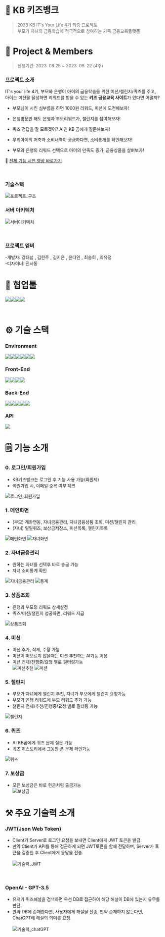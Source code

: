 # 🏦 KB 키즈뱅크

> 2023 KB IT's Your Life 4기 최종 프로젝트<br>
> 부모가 자녀의 금융학습에 적극적으로 참여하는 가족 금융교육플랫폼
> <br>

# 📌 Project & Members

> 진행기간: 2023. 08.25 ~ 2023. 09. 22 (4주)

### 프로젝트 소개

IT's your life 4기, 부모와 은행이 아이의 금융학습을 위한 미션/챌린지/퀴즈를 주고, 아이는 미션을 달성하면 리워드를 받을 수 있는 **키즈 금융교육 사이트**가 있다면 어떨까?

- 부모님이 시킨 심부름을 하면 1000원 리워드, 미션에 도전해보자!

- 은행방문만 해도 은행과 부모리워드가, 챌린지를 참여해보자!

- 퀴즈 정답을 잘 모르겠어? AI인 KB 곰에게 질문해보자!

- 우리아이의 저축과 소비내역이 궁금하다면, 소비통계를 확인해보자!

- 부모와 은행의 리워드 선택으로 아이의 만족도 증가, 금융상품을 살펴보자!

🔗 [전체 기능 시연 영상 바로가기](링크)

<br>

### 기술스택

![프로젝트_구조](README.assets/Image/기술스택.png)

### 서버 아키텍처

![서버아키텍처](README.assets/Image/서버.png)

<br>

### 프로젝트 멤버

-개발자: 강태섭 , 김한주 , 김지은 , 윤다인 , 최송희 , 최유정 <br> -디자이너: 진서동
<br>

# 🤝 협업툴

<img src="https://img.shields.io/badge/git-F05032?style=for-the-badge&logo=git&logoColor=white"><img src="https://img.shields.io/badge/Notion-000000?style=for-the-badge&logo=notion&logoColor=white"><img src="https://img.shields.io/badge/figma-F24E1E?style=for-the-badge&logo=figma&logoColor=white"><img src="https://img.shields.io/badge/Zoom-0B5CFF?style=for-the-badge&logo=zoom&logoColor=white">

<br>

# ⚙️ 기술 스택

### **Environment**

<img src="https://img.shields.io/badge/windows-0078D6?style=for-the-badge&logo=windows&logoColor=white"><img src="https://img.shields.io/badge/macos-000000?style=for-the-badge&logo=macos&logoColor=white"><img src="https://img.shields.io/badge/intellij-000000?style=for-the-badge&logo=intellijidea&logoColor=white"><img src="https://img.shields.io/badge/eclipse-2C2255?style=for-the-badge&logo=eclipseide&logoColor=white"><img src="https://img.shields.io/badge/visual studio code-007ACC?style=for-the-badge&logo=visualstudiocode&logoColor=white"><img src="https://img.shields.io/badge/postman-FF6C37?style=for-the-badge&logo=postman&logoColor=white">

### **Front-End**

<img src="https://img.shields.io/badge/react-61DAFB?style=for-the-badge&logo=react&logoColor=white"><img src="https://img.shields.io/badge/html5-E34F26?style=for-the-badge&logo=html5&logoColor=white"><img src="https://img.shields.io/badge/css3-1572B6?style=for-the-badge&logo=css3&logoColor=white"><img src="https://img.shields.io/badge/javascript-F7DF1E?style=for-the-badge&logo=javascript&logoColor=white">

### **Back-End**

<img src="https://img.shields.io/badge/java 11-0058CC?style=for-the-badge&logo=java&logoColor=white"><img src="https://img.shields.io/badge/spring boot-6DB33F?style=for-the-badge&logo=springboot&logoColor=white"><img src="https://img.shields.io/badge/Spring Data JPA-6DB33F?style=for-the-badge&logoColor=white"><img src="https://img.shields.io/badge/Oracle-F80000?style=for-the-badge&logo=oracle&logoColor=white"><img src="https://img.shields.io/badge/Django-092E20?style=for-the-badge&logo=django&logoColor=white">

### **API**

<img src="https://img.shields.io/badge/openai-412991?style=for-the-badge&logo=openai&logoColor=white">

<br>

# 🗒️ 기능 소개

### 0. 로그인/회원가입

- KB키즈뱅크는 로그인 후 기능 사용 가능(회원제)
- 회원가입 시, 이메일 중복 여부 체크<br>

![로그인_회원가입](README.assets/Gif/회원가입.gif)

### 1. 메인화면

- (부모) 계좌연동, 자녀금융관리, 자녀금융상품 조회, 미션/챌린지 관리 <br>
- (자녀) 일일퀴즈, 보상금저장소, 미션목록, 챌린지목록 <br>

![메인화면](README.assets/Image/부모자녀메인.png)
![자녀화면](README.assets/Gif/자녀화면.gif)

### 2. 자녀금융관리

- 원하는 자녀를 선택후 바로 송금 가능
- 자녀 소비통계 확인 <br>

![자녀금융관리](README.assets/Gif/송금화면.gif)
![통계](README.assets/Gif/통계.gif)

### 3. 상품조회

- 은행과 부모의 리워드 상세설정
- 퀴즈/미션/챌린지 성공하면, 리워드 지급<br>

![상품조회](README.assets/Image/연계상품.png)

### 4. 미션

- 미션 추가, 삭제, 수정 가능
- 미션이 떠오르지 않을때는 미션 추천하는 AI기능 이용
- 미션 전체/진행중/요청 별로 필터링가능<br>
  ![미션추천](README.assets/Gif/미션추천.gif)
  ![미션](README.assets/Gif/미션.gif)

### 5. 챌린지

- 부모가 자녀에게 챌린지 추천, 자녀가 부모에게 챌린지 요청가능
- 부모가 은행 리워드에 부모 리워드 추가 가능
- 챌린지 전체/추천/진행중/요청 별로 필터링 가능<br>

![챌린지](README.assets/Gif/챌린지.gif)

### 6. 퀴즈

- AI KB곰에게 퀴즈 문제 질문 가능
- 퀴즈 히스토리에서 그동안 푼 문제 확인가능<br>

![퀴즈](README.assets/Gif/퀴즈.gif)

### 7. 보상금

- 모은 보상금은 바로 현금처럼 출금가능<br>
  ![보상금](README.assets/Gif/보상금.gif)

# ⚒️ 주요 기술력 소개

### JWT(Json Web Token)

- Client가 Server로 로그인 요청을 보내면 Client에게 JWT 토큰을 발급. <br>
- 만약 Client가 API를 통해 접근하게 되면 JWT토큰을 함께 전달하며, Server가 토큰을 검증한 후 Client에게 응답을 전송. <br><br>
  ![기술력_JWT](README.assets/Image/JWT.png)
  <br><br><br>

### OpenAI - GPT-3.5

- 유저가 퀴즈해설을 검색하면 우선 DB로 접근하여 해당 해설이 DB에 있는지 유무를 판단. <br>
- 만약 DB에 존재한다면, 사용자에게 해설을 전송. 만약 존재하지 않는다면, ChatGPT에 해설의 의미를 요청. <br><br>
  ![기술력_chatGPT](README.assets/Image/OPENAI.png)
  <br><br><br>
